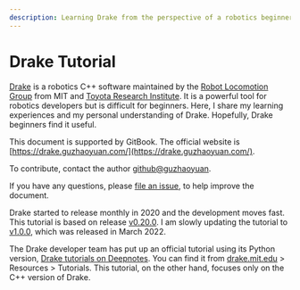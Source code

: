 ```yaml
---
description: Learning Drake from the perspective of a robotics beginner.
---
```


# Drake Tutorial

[Drake](https://drake.mit.edu/) is a robotics C++ software maintained by the [Robot Locomotion Group](http://groups.csail.mit.edu/locomotion/) from MIT and [Toyota Research Institute](https://www.tri.global/). It is a powerful tool for robotics developers but is difficult for beginners. Here, I share my learning experiences and my personal understanding of Drake. Hopefully, Drake beginners find it useful.

This document is supported by GitBook. The official website is [https://drake.guzhaoyuan.com/](https://drake.guzhaoyuan.com/).

To contribute, contact the author [github@guzhaoyuan](https://github.com/guzhaoyuan).

If you have any questions, please [file an issue](https://github.com/guzhaoyuan/drake-tutorial/issues), to help improve the document.

Drake started to release monthly in 2020 and the development moves fast. This tutorial is based on release [v0.20.0](https://github.com/RobotLocomotion/drake/releases/tag/v0.20.0). I am slowly updating the tutorial to [v1.0.0](https://github.com/RobotLocomotion/drake/releases/tag/v1.0.0), which was released in March 2022.

The Drake developer team has put up an official tutorial using its Python version, [Drake tutorials on Deepnotes](https://deepnote.com/workspace/Drake-0b3b2c53-a7ad-441b-80f8-bf8350752305/project/Tutorials-2b4fc509-aef2-417d-a40d-6071dfed9199/%2Findex.ipynb). You can find it from [drake.mit.edu](http://drake.mit.edu/) > Resources > Tutorials. This tutorial, on the other hand, focuses only on the C++ version of Drake.
